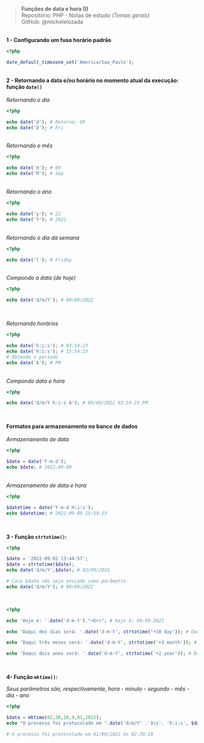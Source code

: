 > **Funções de data e hora (I)**     
> Repositório: PHP - Notas de estudo *(Temas gerais)*     
> GitHub: @michelelozada
&nbsp;
     
&nbsp;  
**1 - Configurando um fuso horário padrão**  
```php
<?php

date_default_timezone_set('America/Sao_Paulo');
```
&nbsp;
&nbsp;   
**2 - Retornando a data e/ou horário no momento atual da execução: função `date()`**  
&nbsp; 
&nbsp;     
*Retornando o dia*
```php
<?php

echo date('d'); # Retorna: 09
echo date('D'); # Fri 
```
&nbsp;   
*Retornando o mês*
```php
<?php

echo date('m'); # 09
echo date('M'); # Sep
```
&nbsp;   
*Retornando o ano*
```php
<?php

echo date('y'); # 22
echo date('Y'); # 2022
```
&nbsp;   
*Retornando o dia da semana*
```php
<?php

echo date('l'); # Friday
```
&nbsp;   
*Compondo a data (de hoje)*
```php
<?php

echo date('d/m/Y'); # 09/09/2022
```
&nbsp;    

*Retornando horários*
```php
<?php

echo date('h:i:s'); # 03:54:23
echo date('H:i:s'); # 15:54:23
# Obtendo o período
echo date('A'); # PM
```
&nbsp;    
*Compondo data e hora*
```php
<?php

echo date('d/m/Y h:i:s A'); # 09/09/2022 03:54:23 PM
```
&nbsp;    

**Formatos para armazenamento no banco de dados**  
&nbsp; 
&nbsp;     
*Armazenamento de data*
```php
<?php

$date = date('Y-m-d');
echo $date; # 2022-09-09
```
&nbsp;    
*Armazenamento de data e hora*
```php
<?php

$datetime = date('Y-m-d H:i:s');
echo $datetime; # 2022-09-09 15:54:23
```
&nbsp; 

**3 - Função `strtotime()`:**  
```php
<?php

$date = '2022-09-02 13:44:57';
$date = strtotime($date);
echo date('d/m/Y',$date); # 02/09/2022

# Caso $date não seja enviado como parâmetro
echo date('d/m/Y'); # 09/09/2022
```
&nbsp; 
```php
<?php

echo 'Hoje é: '.date('d-m-Y')."<br>"; # Hoje é: 09-09-2022

echo 'Daqui dez dias será: '.date('d-m-Y', strtotime('+10 day')); # Daqui dez dias será: 19-09-2022

echo 'Daqui três meses será: '.date('d-m-Y', strtotime('+3 month')); # Daqui três meses será: 09-12-2022

echo 'Daqui dois anos será: '.date('d-m-Y', strtotime('+2 year')); # Daqui dois anos será: 09-09-2024
```
&nbsp;    

**4- Função `mktime()`:**  

*Seus parâmetros são, respectivamente, hora - minuto - segundo - mês - dia - ano*
```php
<?php

$data = mktime(02,30,10,9,01,2022);
echo "O processo foi protocolado em ".date('d/m/Y' .'à\s'. 'h:i:s', $data);

# O processo foi protocolado em 01/09/2022 às 02:30:10
```